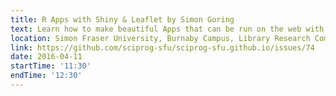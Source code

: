 ```yaml
---
title: R Apps with Shiny & Leaflet by Simon Goring
text: Learn how to make beautiful Apps that can be run on the web with R!
location: Simon Fraser University, Burnaby Campus, Library Research Commons
link: https://github.com/sciprog-sfu/sciprog-sfu.github.io/issues/74
date: 2016-04-11
startTime: '11:30'
endTime: '12:30'
---
```

